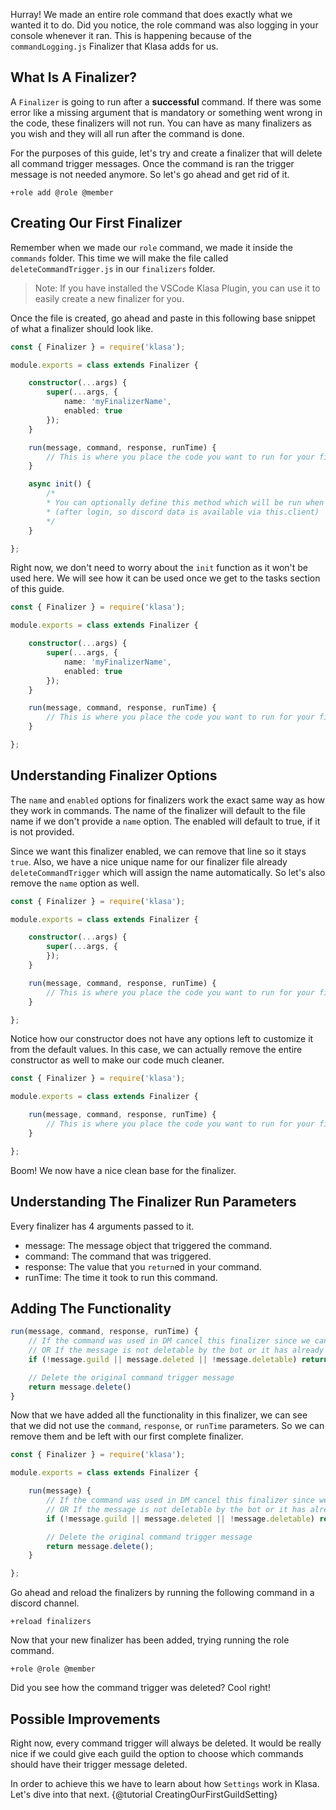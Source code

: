 Hurray! We made an entire role command that does exactly what we wanted it to do. Did you notice, the role command was also logging in your console whenever it ran. This is happening because of the `commandLogging.js` Finalizer that Klasa adds for us.

## What Is A Finalizer?

A `Finalizer` is going to run after a **successful** command. If there was some error like a missing argument that is mandatory or something went wrong in the code, these finalizers will not run. You can have as many finalizers as you wish and they will all run after the command is done.

For the purposes of this guide, let's try and create a finalizer that will delete all command trigger messages. Once the command is ran the trigger message is not needed anymore. So let's go ahead and get rid of it.

```shell
+role add @role @member
```

## Creating Our First Finalizer

Remember when we made our `role` command, we made it inside the `commands` folder. This time we will make the file called `deleteCommandTrigger.js` in our `finalizers` folder.

> Note: If you have installed the VSCode Klasa Plugin, you can use it to easily create a new finalizer for you.

<!-- Insert Image Here -->

Once the file is created, go ahead and paste in this following base snippet of what a finalizer should look like.

```ts
const { Finalizer } = require('klasa');

module.exports = class extends Finalizer {

    constructor(...args) {
        super(...args, {
            name: 'myFinalizerName',
            enabled: true
        });
    }

    run(message, command, response, runTime) {
        // This is where you place the code you want to run for your finalizer
    }

    async init() {
        /*
        * You can optionally define this method which will be run when the bot starts
        * (after login, so discord data is available via this.client)
        */
    }

};
```

Right now, we don't need to worry about the `init` function as it won't be used here. We will see how it can be used once we get to the tasks section of this guide.

```ts
const { Finalizer } = require('klasa');

module.exports = class extends Finalizer {

    constructor(...args) {
        super(...args, {
            name: 'myFinalizerName',
            enabled: true
        });
    }

    run(message, command, response, runTime) {
        // This is where you place the code you want to run for your finalizer
    }

};
```

## Understanding Finalizer Options

The `name` and `enabled` options for finalizers work the exact same way as how they work in commands. The name of the finalizer will default to the file name if we don't provide a `name` option. The enabled will default to true, if it is not provided.

Since we want this finalizer enabled, we can remove that line so it stays `true`. Also, we have a nice unique name for our finalizer file already `deleteCommandTrigger` which will assign the name automatically. So let's also remove the `name` option as well.

```ts
const { Finalizer } = require('klasa');

module.exports = class extends Finalizer {

    constructor(...args) {
        super(...args, {
        });
    }

    run(message, command, response, runTime) {
        // This is where you place the code you want to run for your finalizer
    }

};
```

Notice how our constructor does not have any options left to customize it from the default values. In this case, we can actually remove the entire constructor as well to make our code much cleaner.

```ts
const { Finalizer } = require('klasa');

module.exports = class extends Finalizer {

    run(message, command, response, runTime) {
        // This is where you place the code you want to run for your finalizer
    }

};
```

Boom! We now have a nice clean base for the finalizer.

## Understanding The Finalizer Run Parameters

Every finalizer has 4 arguments passed to it.

- message: The message object that triggered the command.
- command: The command that was triggered.
- response: The value that you `return`ed in your command.
- runTime: The time it took to run this command.

## Adding The Functionality

```ts
run(message, command, response, runTime) {
	// If the command was used in DM cancel this finalizer since we can't delete users messages in a DM.
	// OR If the message is not deletable by the bot or it has already been deleted cancel out
	if (!message.guild || message.deleted || !message.deletable) return null

	// Delete the original command trigger message
	return message.delete()
}
```

Now that we have added all the functionality in this finalizer, we can see that we did not use the `command`, `response`, or `runTime` parameters. So we can remove them and be left with our first complete finalizer.

```ts
const { Finalizer } = require('klasa');

module.exports = class extends Finalizer {

    run(message) {
        // If the command was used in DM cancel this finalizer since we can't delete users messages in a DM.
        // OR If the message is not deletable by the bot or it has already been deleted cancel out
        if (!message.guild || message.deleted || !message.deletable) return null;

        // Delete the original command trigger message
        return message.delete();
    }

};
```

Go ahead and reload the finalizers by running the following command in a discord channel.

```shell
+reload finalizers
```

Now that your new finalizer has been added, trying running the role command.

```shell
+role @role @member
```

Did you see how the command trigger was deleted? Cool right!

## Possible Improvements

Right now, every command trigger will always be deleted. It would be really nice if we could give each guild the option to choose which commands should have their trigger message deleted.

In order to achieve this we have to learn about how `Settings` work in Klasa. Let's dive into that next. {@tutorial CreatingOurFirstGuildSetting}
